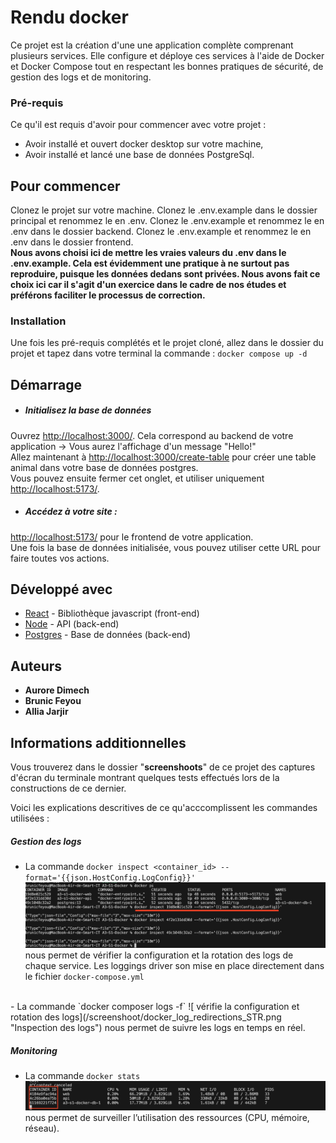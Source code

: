 # Rendu docker 
Ce projet est la création d'une une application complète
comprenant plusieurs services. Elle configure et
déploye ces services à l'aide de Docker et Docker Compose tout en
respectant les bonnes pratiques de sécurité, de gestion des logs et de
monitoring.

### Pré-requis

Ce qu'il est requis d'avoir pour commencer avec votre projet :

- Avoir installé et ouvert docker desktop sur votre machine,
- Avoir installé et lancé une base de données PostgreSql.

## Pour commencer

Clonez le projet sur votre machine.
Clonez le .env.example dans le dossier principal et renommez le en .env.
Clonez le .env.example et renommez le en .env dans le dossier backend.
Clonez le .env.example et renommez le en .env dans le dossier frontend.
<br/>
**Nous avons choisi ici de mettre les vraies valeurs du .env dans le .env.example. Cela est évidemment une pratique à ne surtout pas reproduire, puisque les données dedans sont privées. Nous avons fait ce choix ici car il s'agit d'un exercice dans le cadre de nos études et préférons faciliter le processus de correction.**

### Installation

Une fois les pré-requis complétés et le projet cloné, allez dans le dossier du projet et tapez dans votre terminal la commande : `docker compose up -d`
<br/>

## Démarrage

- ##### Initialisez la base de données
Ouvrez <http://localhost:3000/>. Cela correspond au backend de votre application -> Vous aurez l'affichage d'un message "Hello!"
<br/>
Allez maintenant à <http://localhost:3000/create-table> pour créer une table animal dans votre base de données postgres. <br />
Vous pouvez ensuite fermer cet onglet, et utiliser uniquement <http://localhost:5173/>.

- ##### Accédez à votre site : 
<http://localhost:5173/> pour le frontend de votre application.<br/>
Une fois la base de données initialisée, vous pouvez utiliser cette URL pour faire toutes vos actions.

## Développé avec

* [React](https://fr.react.dev/) - Bibliothèque javascript (front-end)
* [Node](https://nodejs.org/fr) - API (back-end)
* [Postgres](https://www.postgresql.org/) - Base de données (back-end)


## Auteurs

* **Aurore Dimech** 
* **Brunic Feyou**
* **Allia Jarjir**

## Informations additionnelles

Vous trouverez dans le dossier "**screenshoots**" de ce projet des captures d'écran du terminale montrant quelques tests effectués lors de la constructions de ce dernier. 

Voici les explications descritives de ce qu'acccomplissent les commandes utilisées : 

##### Gestion des logs  
- La commande `docker inspect <container_id> --format='{{json.HostConfig.LogConfig}}'`
![ vérifie la configuration et rotation des logs](/screenshoot/docker_log_redirections_rotatio.png "Inspection des logs") nous permet de vérifier la configuration et la rotation des logs de chaque service.
Les loggings driver son mise en place directement dans le fichier `docker-compose.yml`
<br/>
- La commande `docker composer logs -f` ![ vérifie la configuration et rotation des logs](/screenshoot/docker_log_redirections_STR.png "Inspection des logs") nous permet de suivre les logs en temps en réel. 

##### Monitoring 
-  La commande `docker stats`![ vérifie la configuration et rotation des logs](/screenshoot/monitoring_stats.png "Inspection des logs") nous permet de surveiller l’utilisation des ressources (CPU, mémoire, réseau).




